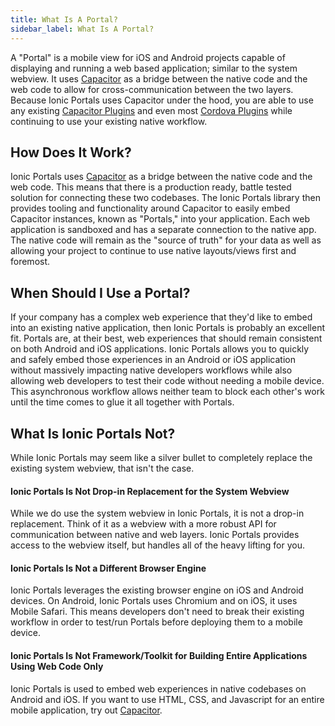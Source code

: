 ```yaml
---
title: What Is A Portal?
sidebar_label: What Is A Portal?
---
```


A "Portal" is a mobile view for iOS and Android projects capable of displaying and running a web based application; similar to the system webview. It uses [Capacitor](https://capacitorjs.com) as a bridge between the native code and the web code to allow for cross-communication between the two layers. Because Ionic Portals uses Capacitor under the hood, you are able to use any existing [Capacitor Plugins](https://capacitorjs.com/docs/plugins) and even most [Cordova Plugins](https://capacitorjs.com/docs/plugins/cordova) while continuing to use your existing native workflow.

## How Does It Work?

Ionic Portals uses [Capacitor](https://capacitorjs.com) as a bridge between the native code and the web code. This means that there is a production ready, battle tested solution for connecting these two codebases. The Ionic Portals library then provides tooling and functionality around Capacitor to easily embed Capacitor instances, known as "Portals," into your application. Each web application is sandboxed and has a separate connection to the native app. The native code will remain as the "source of truth" for your data as well as allowing your project to continue to use native layouts/views first and foremost.

## When Should I Use a Portal?

If your company has a complex web experience that they'd like to embed into an existing native application, then Ionic Portals is probably an excellent fit. Portals are, at their best, web experiences that should remain consistent on both Android and iOS applications. Ionic Portals allows you to quickly and safely embed those experiences in an Android or iOS application without massively impacting native developers workflows while also allowing web developers to test their code without needing a mobile device. This asynchronous workflow allows neither team to block each other's work until the time comes to glue it all together with Portals.

## What Is Ionic Portals Not?

While Ionic Portals may seem like a silver bullet to completely replace the existing system webview, that isn't the case.

#### Ionic Portals Is Not Drop-in Replacement for the System Webview

While we do use the system webview in Ionic Portals, it is not a drop-in replacement. Think of it as a webview with a more robust API for communication between native and web layers. Ionic Portals provides access to the webview itself, but handles all of the heavy lifting for you.

#### Ionic Portals Is Not a Different Browser Engine

Ionic Portals leverages the existing browser engine on iOS and Android devices. On Android, Ionic Portals uses Chromium and on iOS, it uses Mobile Safari. This means developers don't need to break their existing workflow in order to test/run Portals before deploying them to a mobile device.

#### Ionic Portals Is Not Framework/Toolkit for Building Entire Applications Using Web Code Only

Ionic Portals is used to embed web experiences in native codebases on Android and iOS. If you want to use HTML, CSS, and Javascript for an entire mobile application, try out [Capacitor](https://capacitorjs.com/docs/getting-started).

